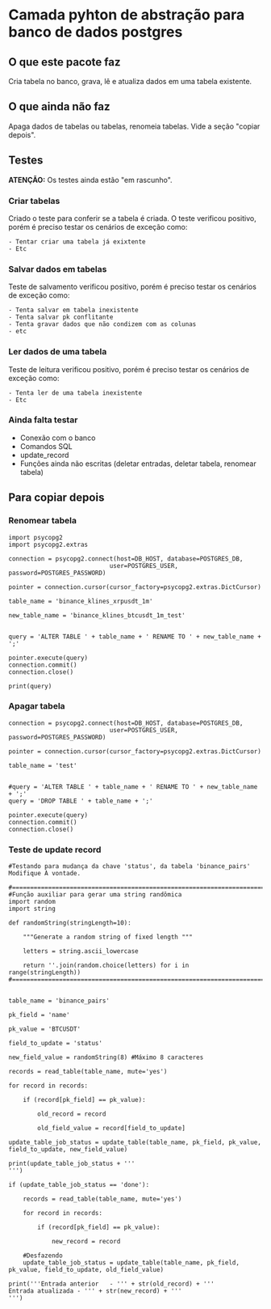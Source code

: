 # Camada pyhton de abstração para banco de dados postgres

## O que este pacote faz

Cria tabela no banco, grava, lê e atualiza dados em uma tabela existente.

## O que ainda não faz

Apaga dados de tabelas ou tabelas, renomeia tabelas. Vide a seção "copiar depois".

## Testes

**ATENÇÃO:** Os testes ainda estão "em rascunho".

### Criar tabelas
  
Criado o teste para conferir se a tabela é criada. O teste verificou positivo, porém é preciso testar os cenários de exceção como:

    - Tentar criar uma tabela já exixtente
    - Etc

### Salvar dados em tabelas

Teste de salvamento verificou positivo, porém é preciso testar os cenários de exceção como:

    - Tenta salvar em tabela inexistente
    - Tenta salvar pk conflitante
    - Tenta gravar dados que não condizem com as colunas
    - etc

### Ler dados de uma tabela
  
Teste de leitura verificou positivo, porém é preciso testar os cenários de exceção como:

    - Tenta ler de uma tabela inexistente
    - Etc

### Ainda falta testar

- Conexão com o banco
- Comandos SQL
- update_record
- Funções ainda não escritas (deletar entradas, deletar tabela, renomear tabela)

## Para copiar depois

### Renomear tabela

    import psycopg2
    import psycopg2.extras

    connection = psycopg2.connect(host=DB_HOST, database=POSTGRES_DB, 
                                user=POSTGRES_USER, password=POSTGRES_PASSWORD)

    pointer = connection.cursor(cursor_factory=psycopg2.extras.DictCursor)

    table_name = 'binance_klines_xrpusdt_1m'

    new_table_name = 'binance_klines_btcusdt_1m_test'


    query = 'ALTER TABLE ' + table_name + ' RENAME TO ' + new_table_name + ';'

    pointer.execute(query)
    connection.commit()
    connection.close()

    print(query)

### Apagar tabela

    connection = psycopg2.connect(host=DB_HOST, database=POSTGRES_DB, 
                                user=POSTGRES_USER, password=POSTGRES_PASSWORD)

    pointer = connection.cursor(cursor_factory=psycopg2.extras.DictCursor)

    table_name = 'test'


    #query = 'ALTER TABLE ' + table_name + ' RENAME TO ' + new_table_name + ';'
    query = 'DROP TABLE ' + table_name + ';'

    pointer.execute(query)  
    connection.commit()
    connection.close()

### Teste de update record

    #Testando para mudança da chave 'status', da tabela 'binance_pairs' Modifique À vontade.

    #=======================================================================
    #Função auxiliar para gerar uma string randômica
    import random
    import string

    def randomString(stringLength=10):
        
        """Generate a random string of fixed length """
        
        letters = string.ascii_lowercase
        
        return ''.join(random.choice(letters) for i in range(stringLength))
    #=======================================================================


    table_name = 'binance_pairs'

    pk_field = 'name'

    pk_value = 'BTCUSDT'

    field_to_update = 'status'

    new_field_value = randomString(8) #Máximo 8 caracteres

    records = read_table(table_name, mute='yes')

    for record in records:

        if (record[pk_field] == pk_value):

            old_record = record
            
            old_field_value = record[field_to_update]

    update_table_job_status = update_table(table_name, pk_field, pk_value, field_to_update, new_field_value)

    print(update_table_job_status + '''
    ''')

    if (update_table_job_status == 'done'):
        
        records = read_table(table_name, mute='yes')
        
        for record in records:
            
            if (record[pk_field] == pk_value):
                
                new_record = record
                
        #Desfazendo
        update_table_job_status = update_table(table_name, pk_field, pk_value, field_to_update, old_field_value)
        
    print('''Entrada anterior   - ''' + str(old_record) + '''
    Entrada atualizada - ''' + str(new_record) + '''
    ''')
